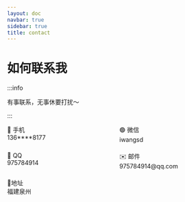```yaml
---
layout: doc
navbar: true
sidebar: true
title: contact
---
```


<!-- <el-descriptions style="max-width: 640px" border title="如何联系我" :column="1" size="large">
  <el-descriptions-item label="📱 手机">
    136****8177
  </el-descriptions-item>
  <el-descriptions-item label="🟢 微信">
    iwangsd
  </el-descriptions-item>
  <el-descriptions-item label="🔵 QQ">
    975784914
  </el-descriptions-item>
  <el-descriptions-item label="✉️ 邮件">
    975784914@qq.com
  </el-descriptions-item>
</el-descriptions> -->

# 如何联系我

:::info

有事联系，无事休要打扰～

:::

<el-divider></el-divider>

<style>
  .contact-list {
    display: grid;
    gap: 20px;
    grid-template-columns: repeat(auto-fit, minmax(200px, 1fr));
  }

  .contact-list-item.span2 {
    grid-column-start: span 2;
  }

  @media screen and (max-width: 480px) {
    .contact-list-item.span2 {
      grid-column-start: span 1;
    }
  }
</style>

<div class="contact-list">
  <el-card class="contact-list-item" shadow="hover">
    <div class="text-gray-500 text-base mb-2">📱 手机</div>
    <div class="text-gray-700 text-lg">136****8177</div>
  </el-card>
  <el-card class="contact-list-item" shadow="hover">
    <div class="text-gray-500 text-base mb-2">🟢 微信</div>
    <div class="text-gray-700 text-lg">iwangsd</div>
  </el-card>
  <el-card class="contact-list-item" shadow="hover">
    <div class="text-gray-500 text-base mb-2">🔵 QQ</div>
    <div class="text-gray-700 text-lg">975784914</div>
  </el-card>
  <el-card class="contact-list-item" shadow="hover">
    <div class="text-gray-500 text-base mb-2">✉️ 邮件</div>
    <div class="text-gray-700 text-lg">975784914@qq.com</div>
  </el-card>
  <el-card class="contact-list-item span2" shadow="hover">
    <div class="text-gray-500 text-base mb-2">🚩地址</div>
    <div class="text-gray-700 text-lg">福建泉州</div>
  </el-card>
</div>
